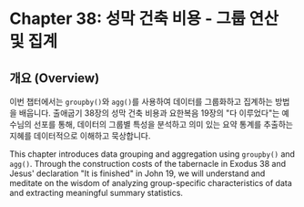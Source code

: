 # Chapter 38: 성막 건축 비용 - 그룹 연산 및 집계

## 개요 (Overview)
이번 챕터에서는 `groupby()`와 `agg()`를 사용하여 데이터를 그룹화하고 집계하는 방법을 배웁니다. 출애굽기 38장의 성막 건축 비용과 요한복음 19장의 "다 이루었다"는 예수님의 선포를 통해, 데이터의 그룹별 특성을 분석하고 의미 있는 요약 통계를 추출하는 지혜를 데이터적으로 이해하고 묵상합니다.

This chapter introduces data grouping and aggregation using `groupby()` and `agg()`. Through the construction costs of the tabernacle in Exodus 38 and Jesus' declaration "It is finished" in John 19, we will understand and meditate on the wisdom of analyzing group-specific characteristics of data and extracting meaningful summary statistics.
